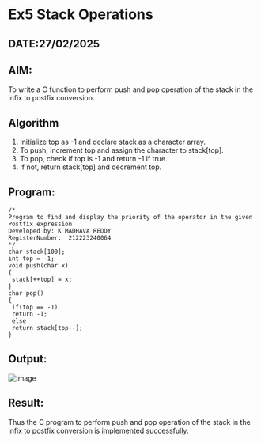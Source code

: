 # Ex5 Stack Operations
## DATE:27/02/2025
## AIM:
To write a C function to perform push and pop operation of the stack in the infix to postfix conversion.

## Algorithm
1. Initialize top as -1 and declare stack as a character array.
2. To push, increment top and assign the character to stack[top].
3. To pop, check if top is -1 and return -1 if true.
4. If not, return stack[top] and decrement top.


## Program:
```
/*
Program to find and display the priority of the operator in the given Postfix expression
Developed by: K MADHAVA REDDY
RegisterNumber:  212223240064
*/
char stack[100];
int top = -1;
void push(char x)
{
 stack[++top] = x;
}
char pop()
{
 if(top == -1)
 return -1;
 else
 return stack[top--];
}

```

## Output:
![image](https://github.com/user-attachments/assets/6c358404-3487-4483-872d-c434bf86c950)



## Result:
Thus the C program to perform push and pop operation of the stack in the infix to postfix conversion is implemented successfully.
